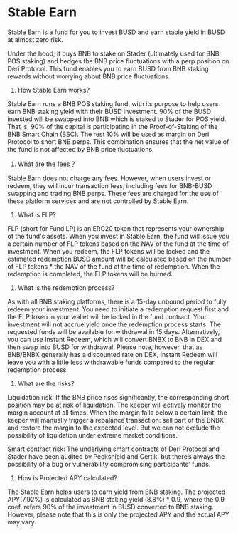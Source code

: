# Stable Earn

Stable Earn is a fund for you to invest BUSD and earn stable yield in BUSD at almost zero risk.

Under the hood, it buys BNB to stake on Stader (ultimately used for BNB POS staking) and hedges the BNB price fluctuations with a perp position on Deri Protocol. This fund enables you to earn BUSD from BNB staking rewards without worrying about BNB price fluctuations.

1. How Stable Earn works?

Stable Earn runs a BNB POS staking fund, with its purpose to help users earn BNB staking yield with their BUSD investment. 90% of the BUSD invested will be swapped into BNB which is staked to Stader for POS yield. That is, 90% of the capital is participating in the Proof-of-Staking of the BNB Smart Chain (BSC). The rest 10% will be used as margin on Deri Protocol to short BNB perps. This combination ensures that the net value of the fund is not affected by BNB price fluctuations. 

1. What are the fees？

Stable Earn does not charge any fees. 
However, when users invest or redeem, they will incur transaction fees, including fees for BNB-BUSD swapping and trading BNB perps. These fees are charged for the use of these platform services and are not controlled by Stable Earn.

1. What is FLP?

FLP (short for Fund LP) is an ERC20 token that represents your ownership of the fund's assets. When you invest in Stable Earn, the fund will issue you a certain number of FLP tokens based on the NAV of the fund at the time of investment. When you redeem, the FLP tokens will be locked and the estimated redemption BUSD amount will be calculated based on the number of FLP tokens * the NAV of the fund at the time of redemption. When the redemption is completed, the FLP tokens will be burned.

1. What is the redemption process?

As with all BNB staking platforms, there is a 15-day unbound period to fully redeem your investment. You need to initiate a redemption request first and the FLP token in your wallet will be locked in the fund contract. Your investment will not accrue yield once the redemption process starts. The requested funds will be available for withdrawal in 15 days.
Alternatively, you can use Instant Redeem, which will convert BNBX to BNB in DEX and then swap into BUSD for withdrawal. Please note, however, that as BNB/BNBX generally has a discounted rate on DEX, Instant Redeem will leave you with a little less withdrawable funds compared to the regular redemption process.

1. What are the risks?

Liquidation risk: If the BNB price rises significantly, the corresponding short position may be at risk of liquidation. The keeper will actively monitor the margin account at all times. When the margin falls below a certain limit, the keeper will manually trigger a rebalance transaction: sell part of the BNBX and restore the margin to the expected level. But we can not exclude the possibility of liquidation under extreme market conditions. 

Smart contract risk: The underlying smart contracts of Deri Protocol and Stader have been audited by Peckshield and Certik. but there’s always the possibility of a bug or vulnerability compromising participants' funds.

1. How is Projected APY calculated?

The Stable Earn helps users to earn yield from BNB staking. The projected APY(7.92%) is calculated as BNB staking yield (8.8%) * 0.9, where the 0.9 coef. refers 90% of the investment in BUSD converted to BNB staking. However, please note that this is only the projected APY and the actual APY may vary.

	


